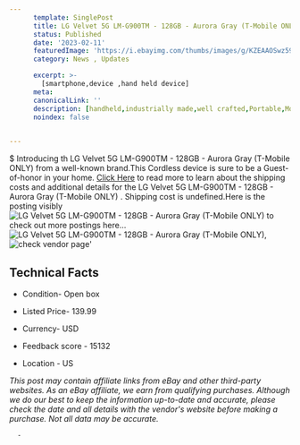 ```yaml
---
      template: SinglePost
      title: LG Velvet 5G LM-G900TM - 128GB - Aurora Gray (T-Mobile ONLY) 
      status: Published
      date: '2023-02-11'
      featuredImage: 'https://i.ebayimg.com/thumbs/images/g/KZEAAOSwz59fBcl9/s-l225.jpg'
      category: News , Updates

      excerpt: >-
        [smartphone,device ,hand held device]
      meta:
      canonicalLink: ''
      description: [handheld,industrially made,well crafted,Portable,Mobile,Compact,Convenient,Lightweight,Maneuverable,Man-portable,Miniature,Carriable,Hand-held,Light,Holdable,Transportable,Mobile device,Pocket-sized,On-the-go,Wireless,Cordless,Compact size,Convenient size, smartphone,device ,hand held device]
      noindex: false
      

---
```

$
      Introducing th LG Velvet 5G LM-G900TM - 128GB - Aurora Gray (T-Mobile ONLY)  from a well-known brand.This Cordless device  is sure to be a Guest-of-honor in your home. [Click Here](https://www.ebay.com/itm/324453566854?hash=item4b8af08986%3Ag%3AKZEAAOSwz59fBcl9&amdata=enc%3AAQAHAAAA4BaEr7s%2Bf9C8Z8H2rm4Pela6MdRiJiCNcvuCYdfOZDfi3PQigPrysRZRVT8H0fQ9%2B6iycCkC7znk4zO0YDEtbsTOxIUPhYSgyYCoIpCuU9g7eOR5Mu0WXQRt5bWO3%2Fy2U0B1MiKyjUeUg76wal5VtRYfL8la9RMKQ32htVh2dSipzUt7V%2Bjb%2FHb7b%2FZYAKm4zkB5v9b0tfMlN5myhHBPLVBExvkVXqpahHEcNBKKSrRhWZ8Gn9Jwhwpli5u9MTeqh0yqG4p8x61q0cDnRbIJXd6bHpWzZw5kcQlXQsHOucaB&mkevt=1&mkcid=1&mkrid=711-53200-19255-0&campid=%253CePNCampaignId%253E&customid=%253CreferenceId%253E&toolid=10049) to read more to learn about the shipping costs and additional details for the LG Velvet 5G LM-G900TM - 128GB - Aurora Gray (T-Mobile ONLY) . Shipping cost is undefined.Here is the posting visibly ![LG Velvet 5G LM-G900TM - 128GB - Aurora Gray (T-Mobile ONLY) ](https://i.ebayimg.com/thumbs/images/g/KZEAAOSwz59fBcl9/s-l225.jpg) to check out more postings here... ![LG Velvet 5G LM-G900TM - 128GB - Aurora Gray (T-Mobile ONLY) ](https://i.ebayimg.com/images/g/KZEAAOSwz59fBcl9/s-l225.jpg), ![check vendor page]()'

      

 ## Technical Facts 



     
      

 - Condition- Open box 


      

 - Listed Price- 139.99 


      

 - Currency- USD 


      

 - Feedback score - 15132 


      

 - Location - US 


      
      

 *_This post may contain affiliate links from eBay and other third-party websites. As an eBay affiliate, we earn from qualifying purchases. Although we do our best to keep the information up-to-date and accurate, please check the date and all details with the vendor's website before making a purchase. Not all data may be accurate._*




      -
